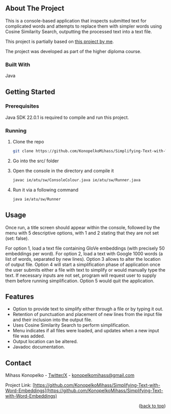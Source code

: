 <!-- The README-Template was borrowed from this repo: https://github.com/othneildrew/Best-README-Template -->

<!-- Improved compatibility of back to top link: See: https://github.com/othneildrew/Best-README-Template/pull/73 -->
<a id="readme-top"></a>
<!--
*** Thanks for checking out the Best-README-Template. If you have a suggestion
*** that would make this better, please fork the repo and create a pull request
*** or simply open an issue with the tag "enhancement".
*** Don't forget to give the project a star!
*** Thanks again! Now go create something AMAZING! :D
-->


<!-- ABOUT THE PROJECT -->
## About The Project
This is a console-based application that inspects submitted text for complicated words and attempts to replace them with simpler words using Cosine Similarity Search, outputting the processed text into a text file.

This project is partially based on [this project by me](https://github.com/KonopelkoMihass/Similarity-Search-with-Word-Embeddings).


The project was developed as part of the higher diploma course.


### Built With
Java


<!-- GETTING STARTED -->
## Getting Started

### Prerequisites
Java SDK 22.0.1 is required to compile and run this project.


### Running

1. Clone the repo    
	```sh
   git clone https://github.com/KonopelkoMihass/Simplifying-Text-with-Word-Embeddings
   ```
2. Go into the src/ folder
3. Open the console in the directory and compile it
   ```sh
   javac ie/atu/sw/ConsoleColour.java ie/atu/sw/Runner.java
   ```

4. Run it via a following command
   ```sh
   java ie/atu/sw/Runner
   ```


<!-- USAGE EXAMPLES -->
## Usage

Once run, a title screen should appear within the console, followed by the menu with 5 descriptive options, with 1 and 2 stating that they are not set (set: false).

For option 1, load a text file containing GloVe embeddings (with precisely 50 embeddings per word). 
For option 2, load a text with Google 1000 words (a list of words, separated by new lines).
Option 3 allows to alter the location of output file.
Option 4 will start a simplification phase of application once the user submits either a file with text to simplify or would manually type the text. If necessary inputs are not set, program will request user to supply them before running simplification.
Option 5 would quit the application.


<!-- Features -->
## Features

- Option to provide text to simplify either through a file or by typing it out.
- Retention of punctuation and placement of new lines from the input file and their inclusion into the output file.
- Uses Cosine Similarity Search to perform simplification.
- Menu indicates if all files were loaded, and updates when a new input file was added.
- Output location can be altered.
- Javadoc documentation.

<!-- CONTACT -->
## Contact

Mihass Konopelko - [Twitter/X](https://x.com/MihassM60911) - konopelkomihass@gmail.com

Project Link: [https://github.com/KonopelkoMihass/Simplifying-Text-with-Word-Embeddings](https://github.com/KonopelkoMihass/Simplifying-Text-with-Word-Embeddings)

<p align="right">(<a href="#readme-top">back to top</a>)</p>
